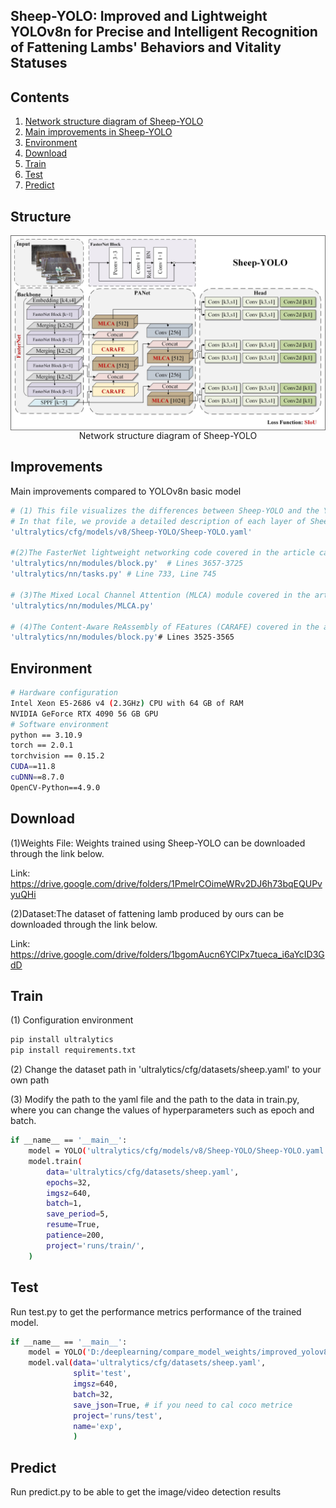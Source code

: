 ## Sheep-YOLO: Improved and Lightweight YOLOv8n for Precise and Intelligent Recognition of Fattening Lambs' Behaviors and Vitality Statuses

## Contents
1. [Network structure diagram of Sheep-YOLO](#Structure)
2. [Main improvements in Sheep-YOLO](#Improvements)
3. [Environment](#Environment)
4. [Download](#Download)
5. [Train](#Train)
6. [Test](#Test)
7. [Predict](#Predict)


## Structure
<img width="1024" src="Sheep-YOLO.jpg" alt="Sheep-YOLO的网络结构图" align="center">
<div align="center">Network structure diagram of Sheep-YOLO</div>

## Improvements
Main improvements compared to YOLOv8n basic model
```bash
# (1) This file visualizes the differences between Sheep-YOLO and the YOLOv8n model. This document shows the network architecture of Sheep-YOLO. 
# In that file, we provide a detailed description of each layer of Sheep-YOLO's network and a detailed analysis of the change in feature map size after each layer of the network in the annotations.
'ultralytics/cfg/models/v8/Sheep-YOLO/Sheep-YOLO.yaml' 

#(2)The FasterNet lightweight networking code covered in the article can be found in the following files.
'ultralytics/nn/modules/block.py'  # Lines 3657-3725
'ultralytics/nn/tasks.py' # Line 733, Line 745

# (3)The Mixed Local Channel Attention (MLCA) module covered in the article can be found in the following file
'ultralytics/nn/modules/MLCA.py'

# (4)The Content-Aware ReAssembly of FEatures (CARAFE) covered in the article can be found in the following document
'ultralytics/nn/modules/block.py'# Lines 3525-3565
```


## Environment
```bash
# Hardware configuration
Intel Xeon E5-2686 v4 (2.3GHz) CPU with 64 GB of RAM
NVIDIA GeForce RTX 4090 56 GB GPU
# Software environment
python == 3.10.9
torch == 2.0.1
torchvision == 0.15.2
CUDA==11.8
cuDNN==8.7.0
OpenCV-Python==4.9.0
```

## Download
(1)Weights File: Weights trained using Sheep-YOLO can be downloaded through the link below.  

Link: https://drive.google.com/drive/folders/1PmelrCOimeWRv2DJ6h73bqEQUPvyuQHi

(2)Dataset:The dataset of fattening lamb produced by ours can be downloaded through the link below.

Link: https://drive.google.com/drive/folders/1bgomAucn6YClPx7tueca_i6aYcID3GdD


## Train
(1) Configuration environment  
```bash
pip install ultralytics
pip install requirements.txt
```
(2) Change the dataset path in 'ultralytics/cfg/datasets/sheep.yaml' to your own path


(3) Modify the path to the yaml file and the path to the data in train.py, where you can change the values of hyperparameters such as epoch and batch.
```bash
if __name__ == '__main__':
    model = YOLO('ultralytics/cfg/models/v8/Sheep-YOLO/Sheep-YOLO.yaml')  # build a new model from YAML
    model.train(
        data='ultralytics/cfg/datasets/sheep.yaml',
        epochs=32,
        imgsz=640,
        batch=1,
        save_period=5,
        resume=True,
        patience=200,
        project='runs/train/',
    )
```


## Test
Run test.py to get the performance metrics performance of the trained model.
```bash
if __name__ == '__main__':
    model = YOLO('D:/deeplearning/compare_model_weights/improved_yolov8/best.pt') # 自己训练结束后的模型权重
    model.val(data='ultralytics/cfg/datasets/sheep.yaml',
              split='test',
              imgsz=640,
              batch=32,
              save_json=True, # if you need to cal coco metrice
              project='runs/test',
              name='exp',
              )
```

## Predict
Run predict.py to be able to get the image/video detection results


